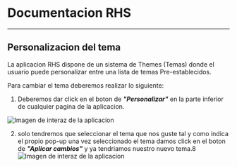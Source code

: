# Documentacion RHS
***
## Personalizacion del tema

La aplicacion RHS dispone de un sistema de Themes (Temas) donde el usuario puede personalizar entre una lista de temas
Pre-establecidos.


Para cambiar el tema deberemos realizar lo siguiente:

1. Deberemos dar click en el boton de ***"Personalizar"*** en la parte inferior de cualquier pagina de la aplicacion.

![Imagen de interaz de la aplicacion](../../Images/usuario_final/personalizar.png)

2. solo tendremos que seleccionar el tema que nos guste tal y como indica el propio pop-up una vez seleccionado el tema damos click
en el boton de ***"Aplicar cambios"*** y ya tendriamos nuestro nuevo tema.8
![Imagen de interaz de la aplicacion](../../Images/usuario_final/personalizar2.png)